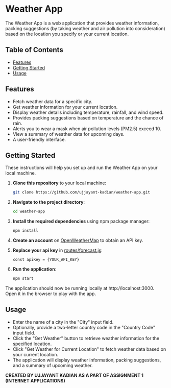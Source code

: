 # Weather App

The Weather App is a web application that provides weather information, packing suggestions (by taking weather and air pollution into consideration) based on the location you specify or your current location.

## Table of Contents

- [Features](#features)
- [Getting Started](#getting-started)
- [Usage](#usage)

## Features

- Fetch weather data for a specific city.
- Get weather information for your current location.
- Display weather details including temperature, rainfall, and wind speed.
- Provides packing suggestions based on temperature and the chance of rain.
- Alerts you to wear a mask when air pollution levels (PM2.5) exceed 10.
- View a summary of weather data for upcoming days.
- A user-friendly interface.

## Getting Started

These instructions will help you set up and run the Weather App on your local machine.

1. **Clone this repository** to your local machine:

   ```bash
   git clone https://github.com/ujjayant-kadian/weather-app.git

   ```

2. **Navigate to the project directory**:

   ```bash
   cd weather-app

   ```

3. **Install the required dependencies** using npm package manager:

   ```bash
   npm install

   ```

4. **Create an account** on [OpenWeatherMap](https://openweathermap.org/) to obtain an API key.

5. **Replace your api key** in [routes/forecast.js](https://github.com/ujjayant-kadian/weather-app/blob/main/routes/forecastRoutes.js):

   `const apiKey = {YOUR_API_KEY} `

6. **Run the application**:

   ```bash
   npm start
   ```

The application should now be running locally at http://localhost:3000. Open it in the browser to play with the app.

## Usage

- Enter the name of a city in the "City" input field.
- Optionally, provide a two-letter country code in the "Country Code" input field.
- Click the "Get Weather" button to retrieve weather information for the specified location.
- Click "Get Weather for Current Location" to fetch weather data based on your current location.
- The application will display weather information, packing suggestions, and a summary of upcoming weather.

**CREATED BY UJJAYANT KADIAN AS A PART OF ASSIGNMENT 1 (INTERNET APPLICATIONS)**
